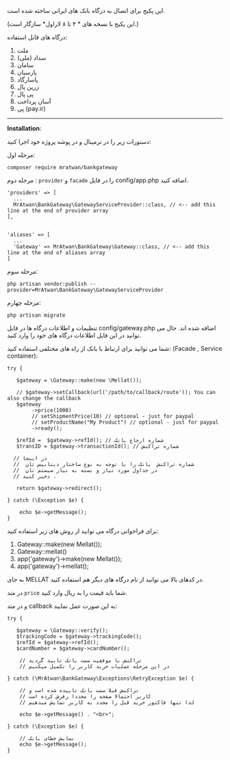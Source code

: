 
این پکیج برای اتصال به درگاه بانک های ایرانی ساخته شده است.

(این پکیج با نسخه های * ۴ تا ۸ لاراول* سازگار است.)

درگاه های قابل استفاده:
 1. ملت
 2. سداد (ملی)
 3. سامان
 4. پارسیان
 5. پاسارگاد
 6. زرین پال
 7. پی پال
 8. آسان پرداخت
 9. پی (pay.ir)
----------


**Installation**:

دستورات زیر را در ترمینال و در پوشه پروژه خود اجرا کنید:

مرحله اول: 

    composer require mratwan/bankgateway
    
مرجله دوم : `provider` و `facade` را در فایل config/app.php اضافه کنید.

    'providers' => [
      ...
      MrAtwan\BankGateway\GatewayServiceProvider::class, // <-- add this line at the end of provider array
    ],


    'aliases' => [
      ...
      'Gateway' => MrAtwan\BankGateway\Gateway::class, // <-- add this line at the end of aliases array
    ]

مرحله سوم:  

    php artisan vendor:publish --provider=MrAtwan\BankGateway\GatewayServiceProvider

مرحله چهارم: 

    php artisan migrate


تنظیمات و اطلاعات درگاه ها در فایل config/gateway.php اضافه شده اند. حال می توانید در این فایل اطلاعات درگاه های خود را وارد کنید.

شما می توانید برای ارتباط با بانک از راه های مختلفی استفاده کنید: (Facade , Service container):

    try {
       
       $gateway = \Gateway::make(new \Mellat());

       // $gateway->setCallback(url('/path/to/callback/route')); You can also change the callback
       $gateway
            ->price(1000)
            // setShipmentPrice(10) // optional - just for paypal
            // setProductName("My Product") // optional - just for paypal
            ->ready();

       $refId =  $gateway->refId(); // شماره ارجاع بانک
       $transID = $gateway->transactionId(); // شماره تراکنش

      // در اینجا
      //  شماره تراکنش  بانک را با توجه به نوع ساختار دیتابیس تان 
      //  در جداول مورد نیاز و بسته به نیاز سیستم تان
      // ذخیر کنید .
      
       return $gateway->redirect();
       
    } catch (\Exception $e) {
       
       	echo $e->getMessage();
    }

برای فراخوانی درگاه می توانید از روش های زیر استفاده کنید:
 1. Gateway::make(new Mellat());
 2. Gateway::mellat()
 3. app('gateway')->make(new Mellat());
 4. app('gateway')->mellat();

به جای MELLAT در کدهای بالا می توانید از نام درگاه های دیگر هم استفاده کنید.

در متد `price` شما باید قیمت را به ریال وارد کنید. 

و در متد callback به این صورت عمل نمایید:

    try { 
       
       $gateway = \Gateway::verify();
       $trackingCode = $gateway->trackingCode();
       $refId = $gateway->refId();
       $cardNumber = $gateway->cardNumber();
       
        // تراکنش با موفقیت سمت بانک تایید گردید
        // در این مرحله عملیات خرید کاربر را تکمیل میکنیم
    
    } catch (\MrAtwan\BankGateway\Exceptions\RetryException $e) {
    
        // تراکنش قبلا سمت بانک تاییده شده است و
        // کاربر احتمالا صفحه را مجددا رفرش کرده است
        // لذا تنها فاکتور خرید قبل را مجدد به کاربر نمایش میدهیم
        
        echo $e->getMessage() . "<br>";
        
    } catch (\Exception $e) {
       
        // نمایش خطای بانک
        echo $e->getMessage();
    }